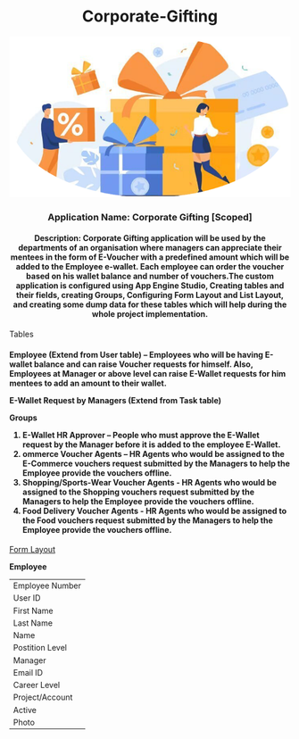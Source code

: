 <div align="center"> <h1>Corporate-Gifting </h1> </div>

<div align="center"> <img src="imageedit_3_6496006665.png"/>
</div> 
<div align="center"> <h3>Application Name: Corporate Gifting [Scoped] </h3> </div>

<div align="center"> <h4> Description: Corporate Gifting application will be used by the departments of an organisation where managers can appreciate their mentees in the form of E-Voucher with a predefined amount which will be added to the Employee e-wallet. Each employee can order the voucher based on his wallet balance and number of vouchers.The custom application is configured using App Engine Studio, Creating tables and their fields, creating Groups, Configuring Form Layout and List Layout, and creating some dump data for these tables which will help during the whole project implementation.</h4> </div>



Tables

<h4> Employee (Extend from User table) – Employees who will be having E-wallet balance and can raise Voucher requests for himself. Also, Employees at Manager or above level can raise E-Wallet requests for him mentees to add an amount to their wallet.
  
E-Wallet Request by Managers (Extend from Task table)

Groups
<ol>
<li>E-Wallet HR Approver – People who must approve the E-Wallet request by the Manager before it is added to the employee E-Wallet.</li>
<li>ommerce Voucher Agents – HR Agents who would be assigned to the E-Commerce vouchers request submitted by the Managers to help the Employee provide the vouchers offline.</li>
<li>Shopping/Sports-Wear Voucher Agents - HR Agents who would be assigned to the Shopping vouchers request submitted by the Managers to help the Employee provide the vouchers offline.</li>
<li>Food Delivery Voucher Agents - HR Agents who would be assigned to the Food vouchers request submitted by the Managers to help the Employee provide the vouchers offline.</li>

</ol> </h4>

<u>Form Layout</u>

<strong>Employee</strong>

<table> 
   
   <tr><td>Employee Number</td></tr>
   <tr><td>User ID</td></tr>
   <tr><td>First Name</td></tr>
   <tr><td>Last Name</td></tr>
   <tr><td>Name</td></tr>
   <tr><td>Postition Level</td></tr>
   <tr><td>Manager</td></tr>
   <tr><td>Email ID</td></tr>
   <tr><td>Career Level</td></tr>
   <tr><td>Project/Account</td></tr>
   <tr><td>Active</td></tr>
   <tr><td>Photo</td></tr>
   
</table>









